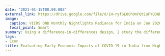 ```yaml
---
date: "2021-01-15T00:00:00Z"
external_link: https://drive.google.com/file/d/1H-ryfGL8Oh0nFQtEuFYQ3QR3YUYNJDfp/view?usp=sharing
image:
  caption: VIIRS DNB Monthly Nightlights Radiance for India on Jan 2020 
  focal_point: Smart
summary: Using a difference-in-differences design, I study the differential economic impacts in India at the district level under varying lockdown measures with nightlights data. My results show that districts with strict lockdown rules experienced a 14% greater reduction of nightlights radiance in April and a 24% greater reduction in May relative to districts with loose lockdown rules. Moreover, I document India's sharp transition into the lockdown period using NASA's latest daily nightlights data for a two-week window around the lockdown announcement.
tags:
- Econ
title: Evaluating Early Economic Impacts of COVID-19 in India from Nightlights
---
```

